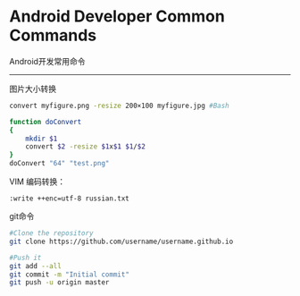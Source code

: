 Android Developer Common Commands
===========================
Android开发常用命令

****

图片大小转换
```Bash
convert myfigure.png -resize 200×100 myfigure.jpg #Bash

function doConvert
{
    mkdir $1
	convert $2 -resize $1x$1 $1/$2
}
doConvert "64" "test.png" 
```


VIM 编码转换：
```
:write ++enc=utf-8 russian.txt
```

git命令
```Bash
#Clone the repository
git clone https://github.com/username/username.github.io   

#Push it
git add --all   
git commit -m "Initial commit"
git push -u origin master
```